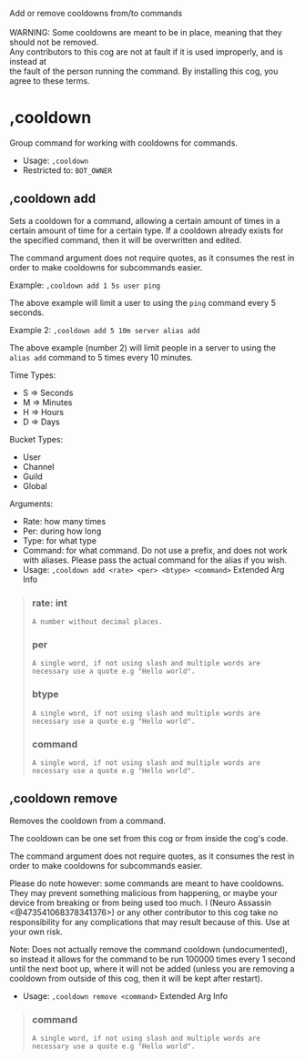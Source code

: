 Add or remove cooldowns from/to commands<br/><br/>WARNING: Some cooldowns are meant to be in place, meaning that they should not be removed.<br/>Any contributors to this cog are not at fault if it is used improperly, and is instead at<br/>the fault of the person running the command.  By installing this cog, you agree to these terms.

# ,cooldown
Group command for working with cooldowns for commands.<br/>
 - Usage: `,cooldown`
 - Restricted to: `BOT_OWNER`
## ,cooldown add
Sets a cooldown for a command, allowing a certain amount of times in a certain amount of time for a certain type.  If a cooldown already exists for the specified command, then it will be overwritten and edited.<br/>

The command argument does not require quotes, as it consumes the rest in order to make cooldowns for subcommands easier.<br/>

Example: `,cooldown add 1 5s user ping`<br/>

The above example will limit a user to using the `ping` command every 5 seconds.<br/>

Example 2: `,cooldown add 5 10m server alias add`<br/>

The above example (number 2) will limit people in a server to using the `alias add` command to 5 times every 10 minutes.<br/>

Time Types:<br/>
-   S   =>  Seconds<br/>
-   M   =>  Minutes<br/>
-   H   =>  Hours<br/>
-   D   =>  Days<br/>

Bucket Types:<br/>
-   User<br/>
-   Channel<br/>
-   Guild<br/>
-   Global<br/>

Arguments:<br/>
-   Rate:      how many times<br/>
-   Per:       during how long<br/>
-   Type:      for what type<br/>
-   Command:   for what command.  Do not use a prefix, and does not work with aliases.  Please pass the actual command for the alias if you wish.<br/>
 - Usage: `,cooldown add <rate> <per> <btype> <command>`
Extended Arg Info
> ### rate: int
> ```
> A number without decimal places.
> ```
> ### per
> ```
> A single word, if not using slash and multiple words are necessary use a quote e.g "Hello world".
> ```
> ### btype
> ```
> A single word, if not using slash and multiple words are necessary use a quote e.g "Hello world".
> ```
> ### command
> ```
> A single word, if not using slash and multiple words are necessary use a quote e.g "Hello world".
> ```
## ,cooldown remove
Removes the cooldown from a command.<br/>

The cooldown can be one set from this cog or from inside the cog's code.<br/>

The command argument does not require quotes, as it consumes the rest in order to make cooldowns for subcommands easier.<br/>

Please do note however: some commands are meant to have cooldowns.  They may prevent something malicious from happening, or maybe your device from breaking or from being used too much.  I (Neuro Assassin <@473541068378341376>) or any other contributor to this cog take no responsibility for any complications that may result because of this.  Use at your own risk.<br/>

Note: Does not actually remove the command cooldown (undocumented), so instead it allows for the command to be run 100000 times every 1 second until the next boot up, where it will not be added (unless you are removing a cooldown from outside of this cog, then it will be kept after restart).<br/>
 - Usage: `,cooldown remove <command>`
Extended Arg Info
> ### command
> ```
> A single word, if not using slash and multiple words are necessary use a quote e.g "Hello world".
> ```
